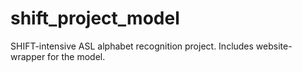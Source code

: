 # shift_project_model
SHIFT-intensive ASL alphabet recognition project. 
Includes website-wrapper for the model.
